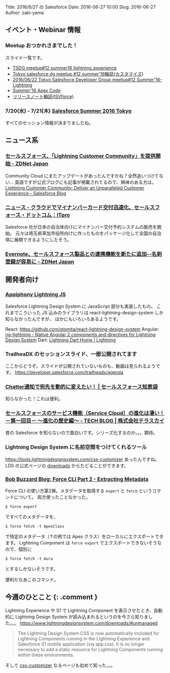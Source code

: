Title: 2016/6/27 の Salesforce
Date: 2016-06-27 10:00
Slug: 2016-06-27
Author: zaki-yama

## イベント・Webinar 情報

### Meetup おつかれさまでした！

スライド一覧です。

- [TSDG meetup#12 summer16 lightning_experience](http://www.slideshare.net/isanuki/tsdg-meetup12-summer17-lightningexperience)
- [Tokyo salesforce dg meetup #12 summer'16輪読(カスタマイズ)](http://www.slideshare.net/a_kuratani/tokyo-salesforce-dg-meetup-12-summer16)
- [2016/06/22 Tokyo Salesforce Developer Group meetup#12 Summer'16-Lightning](http://mino0123.github.io/slides/20160622-meetup-summer16_lightning.html#/)
- [Summer'16 Apex Code](http://www.slideshare.net/tyoshikawa1106/summer16-apex-code)
- [リリースノート輪読(ISVforce)](https://tsi.my.salesforce.com/sfc/p/#100000004mqi/a/5F000000DCFi/eKOc4aG7dYr.tKG_Df4CYbtwPMdlFEogAw6mVFXIc94)

### 7/20(水) - 7/21(木) [Salesforce Summer 2016 Tokyo](http://eventjp.salesforce.com/?dis=dev)

すべてのセッション情報が決まりましたね。

## ニュース系

### [セールスフォース、「Lightning Customer Community」を提供開始 - ZDNet Japan](http://japan.zdnet.com/article/35084790/)

Community Cloud にまたアップデートがあったんですかね？全然追いつけてない...
英語ですが公式ブログにも記事が掲載されてるので、興味のある方は。
[Lightning Customer Community: Deliver an Unparalleled Customer Experience - Salesforce Blog](https://www.salesforce.com/blog/2016/06/lightning-customer-community.html)

### [ニュース - クラウドでマイナンバーカード交付迅速化、セールスフォース・ドットコム：ITpro](http://itpro.nikkeibp.co.jp/atcl/news/16/062301838/?rt=nocnt)

Salesforce 社が日本の自治体向けにマイナンバー交付予約システムの販売を開始。
元々は埼玉県草加市役所向けに作ったものをパッケージ化して全国の自治体に展開できるようにしたそう。

### [Evernote、セールスフォース製品との連携機能を新たに追加--名刺登録が容易に - ZDNet Japan](http://japan.zdnet.com/article/35084636/)


## 開発者向け

### [Appiphony Lightning JS](http://aljs.appiphony.com/)

Salesforce Lightning Design System に JavaScript 部分も実装したもの。
これまでこういった JS 込みのライブラリは react-lightning-design-system しか知らなかったんですが、
ほかにもいろいろあるようです。

React: https://github.com/stomita/react-lightning-design-system
Angular: [ng-lightning - Native Angular 2 components and directives for Lightning Design System](https://ng-lightning.github.io/ng-lightning/#/)
Dart: [Lightning Dart Home | Lightning](https://lightningdart.com/#/home)

### TrailheaDX のセッションスライド、一部公開されてます

ここからどうぞ。スライドが公開されていないものも、動画は見られるようです。
https://developer.salesforce.com/trailheadx/agenda


### [Chatter通知で宛先を動的に変えたい！ | セールスフォース知恵袋](http://www.jp-cloudia.co.jp/techblog/?p=1289)

知らなかった！これは便利。

### [セールスフォースのサービス機能（Service Cloud）の進化は凄い！ －第一回目－ ～進化の歴史編～ - TECH BLOG | 株式会社テラスカイ](http://www.terrasky.co.jp/blog/2016/160622_001666.php)

昔の Salesforce を知らないので面白いです。シリーズ化するのか。。。期待。

### Lightning Design System に名前空間をつけてくれるツール

https://tools.lightningdesignsystem.com/css-customizer
あったんですね。LDS の公式ページの [downloads](https://www.lightningdesignsystem.com/downloads/) からたどることができます。

### [Bob Buzzard Blog: Force CLI Part 2 - Extracting Metadata](http://bobbuzzard.blogspot.jp/2016/06/force-cli-part-2-extracting-metadata.html)

Force CLI の使い方第2弾。メタデータを取得する `export` と `fetch` というコマンドについて。
両方使ったことなかった。

```
$ force export
```

ですべてのメタデータを、

```
$ force fetch -t ApexClass
```

で特定のメタデータ（↑の例では Apex クラス）をローカルにエクスポートできます。
Lightning Component は `force export` でエクスポートできないそうなので、個別に

```
$ force fetch -t Aura
```

とするしかないそうです。

便利だなあこのコマンド。

## 今週のひとこと {: .comment }

Lightning Experience や S1 で Lightning Component を表示させたとき、自動的に Lightning Design System が読み込まれるというのを今さら知りました。。。
https://www.lightningdesignsystem.com/downloads/#unmanaged

> The Lightning Design System CSS is now automatically included for Lightning Components running in the Lightning Experience and Salesforce S1 mobile application (via app.css). It is no longer necessary to add a static resource for Lightning Components running within these environments.

そして [css-customizer](https://tools.lightningdesignsystem.com/css-customizer) なるページも初めて知った。。。
